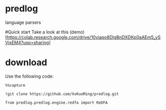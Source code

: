 # predlog
language parsers
<br />

#Quick start
Take a look at this (demo)[https://colab.research.google.com/drive/10viaqo8DlgBnDXDKp0aAEm5_ySVjxEM4?usp=sharing]

# download

Use the following code:

```
%%capture

!git clone https://github.com/XvKuoMing/predlog.git

from predlog.predlog.engine.redfa import ReDFA
```
